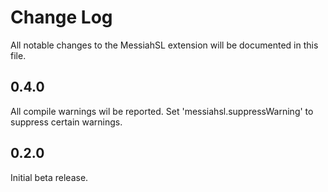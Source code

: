 # Change Log
All notable changes to the MessiahSL extension will be documented in this file.

## 0.4.0
All compile warnings wil be reported. Set 'messiahsl.suppressWarning' to suppress certain warnings.

## 0.2.0
Initial beta release.
